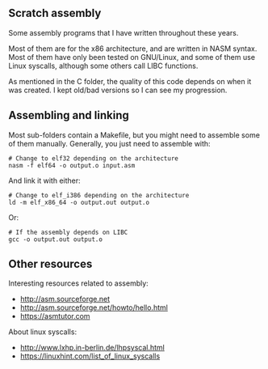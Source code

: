 Scratch assembly
----------------

Some assembly programs that I have written throughout these years.

Most of them are for the x86 architecture, and are written in NASM syntax. Most
of them have only been tested on GNU/Linux, and some of them use Linux syscalls,
although some others call LIBC functions.

As mentioned in the C folder, the quality of this code depends on when it was
created. I kept old/bad versions so I can see my progression.

Assembling and linking
----------------------

Most sub-folders contain a Makefile, but you might need to assemble some of them
manually. Generally, you just need to assemble with:

    # Change to elf32 depending on the architecture
    nasm -f elf64 -o output.o input.asm

And link it with either:

    # Change to elf_i386 depending on the architecture
    ld -m elf_x86_64 -o output.out output.o

Or:

    # If the assembly depends on LIBC
    gcc -o output.out output.o

Other resources
---------------

Interesting resources related to assembly:
 - http://asm.sourceforge.net
 - http://asm.sourceforge.net/howto/hello.html
 - https://asmtutor.com

About linux syscalls:
 - http://www.lxhp.in-berlin.de/lhpsyscal.html
 - https://linuxhint.com/list_of_linux_syscalls
